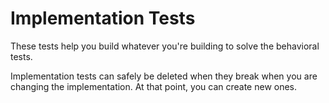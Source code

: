 # Implementation Tests

These tests help you build whatever you're building to solve the behavioral tests.

Implementation tests can safely be deleted when they break when you are changing the implementation. At that point, you can create new ones.
